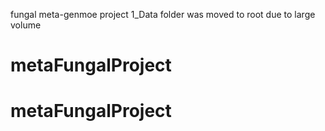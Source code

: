 fungal meta-genmoe project
1_Data folder was moved to root due to large volume
# metaFungalProject
# metaFungalProject
